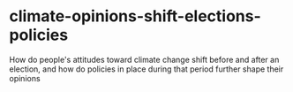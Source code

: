 # climate-opinions-shift-elections-policies
How do people's attitudes toward climate change shift before and after an election, and how do policies in place during that period further shape their opinions
